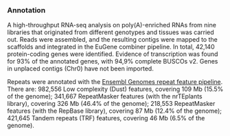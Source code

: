 ### Annotation

A high-throughput RNA-seq analysis on poly(A)-enriched RNAs from nine
libraries that originated from different genotypes and tissues was
carried out. Reads were assembled, and the resulting contigs were mapped
to the scaffolds and integrated in the EuGene combiner pipeline. In
total, 42,140 protein-coding genes were identified. Evidence of
transcription was found for 93% of the annotated genes, with 94,9%
complete BUSCOs v2. Genes in unplaced contigs (Chr0) have not been
imported.

Repeats were annotated with the [Ensembl Genomes repeat feature pipeline](http://ensemblgenomes.org/info/data/repeat_features). There are: 982,556 Low complexity (Dust) features, covering 109 Mb (15.5% of the genome); 341,667 RepeatMasker features (with the nrTEplants library), covering 326 Mb (46.4% of the genome); 218,553 RepeatMasker features (with the RepBase library), covering 87 Mb (12.4% of the genome); 421,645 Tandem repeats (TRF) features, covering 46 Mb (6.5% of the genome).
